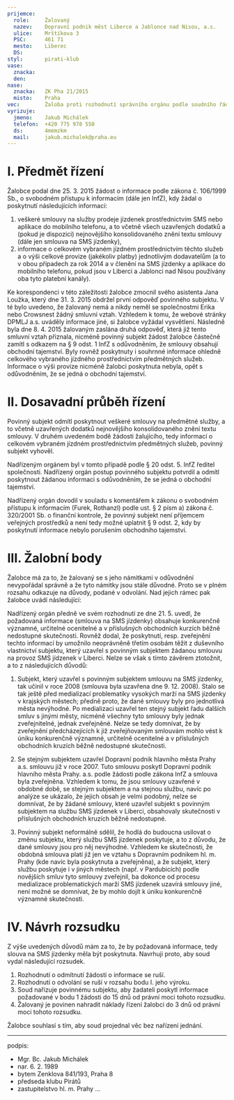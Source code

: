 ```yaml
---
prijemce: 
  role:     Žalovaný
  nazev:    Dopravní podnik měst Liberce a Jablonce nad Nisou, a.s.
  ulice:    Mrštíkova 3
  PSC:      461 71
  mesto:    Liberec
  DS:       
styl:       pirati-klub
vase:
  znacka:   
  den:
nase:
  znacka:   ZK Pha 21/2015
  misto:    Praha
vec:        Žaloba proti rozhodnutí správního orgánu podle soudního řádu správního
vyrizuje:   
  jmeno:    Jakub Michálek
  telefon:  +420 775 978 550
  ds:       4memzkm
  mail:     jakub.michalek@praha.eu
---
```


# I. Předmět řízení

Žalobce podal dne 25. 3. 2015 žádost o informace podle zákona č. 106/1999 Sb., o svobodném přístupu k informacím (dále jen InfZ), kdy žádal o poskytnutí následujících informací:

1. veškeré smlouvy na služby prodeje jízdenek prostřednictvím SMS nebo aplikace do mobilního telefonu, a to včetně všech uzavřených dodatků a (pokud je dispozici) nejnovějšího konsolidovaného znění textu smlouvy (dále jen smlouva na SMS jízdenky),
2. informace o celkovém vybraném jízdném prostřednictvím těchto služeb a o výši celkové provize (jakékoliv platby) jednotlivým dodavatelům (a to v obou případech za rok 2014 a v členění na SMS jízdenky a aplikace do mobilního telefonu, pokud jsou v Liberci a Jablonci nad Nisou používány oba tyto platební kanály).

Ke korespondenci v této záležitosti žalobce zmocnil svého asistenta Jana Loužka, který dne 31. 3. 2015 obdržel první odpověď povinného subjektu. V té bylo uvedeno, že žalovaný nemá a nikdy neměl se společnostmi Erika nebo Crowsnest žádný smluvní vztah. Vzhledem k tomu, že webové stránky DPMLJ a.s. uváděly informace jiné, si žalobce vyžádal vysvětlení. Následně byla dne 8. 4. 2015 žalovaným zaslána druhá odpověď, která již tento smluvní vztah přiznala, nicméně povinný subjekt žádost žalobce částečně zamítl s odkazem na § 9 odst. 1 InfZ s odůvodněním, že smlouvy obsahují  obchodní tajemství. Byly rovněž poskytnuty i souhrnné informace ohledně celkového vybraného jízdného prostřednictvím předmětných služeb. Informace o výši provize nicméně žalobci poskytnuta nebyla, opět s odůvodněním, že se jedná
o obchodní tajemství. 

# II. Dosavadní průběh řízení

Povinný subjekt odmítl poskytnout veškeré smlouvy na předmětné služby, a to včetně uzavřených dodatků nejnovějšího konsolidovaného znění textu smlouvy. V druhém uvedeném bodě žádosti žalujícího, tedy informací o celkovém vybraném jízdném prostřednictvím předmětných služeb, povinný subjekt vyhověl. 

Nadřízeným orgánem byl v tomto případě podle § 20 odst. 5. InfZ ředitel společnosti. Nadřízený orgán postup povinného subjektu potvrdil a odmítl poskytnout žádanou informaci s odůvodněním, že se jedná o obchodní tajemství. 

Nadřízený orgán dovodil v souladu s komentářem k zákonu o svobodném přístupu k informacím (Furek, Rothanzl) podle ust. § 2 písm a) zákona č. 320/2001 Sb. o finanční kontrole, že povinný subjekt není příjemcem veřejných prostředků a není tedy možné uplatnit § 9 odst. 2, kdy by poskytnutí informace nebylo porušením obchodního tajemství.

# III. Žalobní body

Žalobce má za to, že žalovaný se s jeho námitkami v odůvodnění nevypořádal správně a že tyto námitky jsou stále důvodné. Proto se v plném rozsahu odkazuje na důvody, podané v odvolání. Nad jejich rámec pak žalobce uvádí následující: 

Nadřízený orgán předně ve svém rozhodnutí ze dne 21. 5. uvedl, že požadovaná informace (smlouva na SMS jízdenky) obsahuje konkurenčně významné, určitelné ocenitelné a v příslušných obchodních kurzích běžně nedostupné skutečnosti. Rovněž dodal, že poskytnutí, resp. zveřejnění techto informací by umožnilo neoprávněně třetím osobám těžit z duševního vlastnictví subjektu, který uzavřel s povinným subjektem žádanou smlouvu na provoz SMS jídzenek v Liberci. Nelze se však s tímto závěrem ztotožnit, a to z následujících důvodů:

1. Subjekt, který uzavřel s povinným subjektem smlouvu na SMS jízdenky, tak učinil v roce 2008 (smlouva byla uzavřena dne 9. 12. 2008). Stalo se tak ještě před medializací problematiky vysokých marží na SMS jízdenky v krajských městech; předně proto, že dané smlouvy byly pro jednotlivá města nevýhodné. Po medializaci uzavřel ten stejný subjekt řadu dalších smluv s jinými městy, nicméně všechny tyto smlouvy byly jednak zveřejnitelné, jednak zveřejněné. Nelze se tedy domnívat, že by zveřejnění předcházejících k již zveřejňovaným smlouvám mohlo vést k úniku konkurenčně významné, určitelně ocenitelné a v příslušných obchodních kruzích běžně nedostupné skutečnosti.

2. Se stejným subjektem uzavřel Dopravní podnik hlavního města Prahy a.s. smlouvu již v roce 2007. Tuto smlouvu poskytl Dopravní podnik hlavního města Prahy. a.s. podle žádosti podle zákona InfZ a smlouva byla zveřejněna. Vzhledem k tomu, že jsou smlouvy uzavřené v obdobné době, se stejným subjektem a na stejnou službu, navíc po analýze se ukázalo, že jejich obsah je velmi podobný, nelze se domnívat, že by žádané smlouvy, které uzavřel subjekt s povinným subjektem na službu SMS jízdenek v Liberci, obsahovaly skutečnosti v příslušných obchodních kruzích běžně nedostupné. 

3. Povinný subjekt neformálně sdělil, že hodlá do budoucna usilovat o změnu subjektu, který službu SMS jízdenek poskytuje, a to z důvodu, že dané smlouvy jsou pro něj nevýhodné. Vzhledem ke skutečnosti, že obdobná smlouva platí již jen ve vztahu s Dopravním podnikem hl. m. Prahy (kde navíc byla poskytnuta a zveřejněna), a že subjekt, který službu poskytuje i v jiných městech (např. v Pardubicích) podle novějších smluv tyto smlouvy zveřejnil, ba dokonce od procesu medializace problematických marží SMS jízdenek uzavírá smlouvy jiné, není možné se domnívat, že by mohlo dojít k úniku konkurenčně významné skutečnosti.

# IV. Návrh rozsudku

Z výše uvedených důvodů mám za to, že by požadovaná informace, tedy slouva na SMS jízdenky měla být poskytnuta. Navrhuji proto, aby soud vydal následující rozsudek.

1. Rozhodnutí o odmítnutí žádosti o informace se ruší.
2. Rozhodnutí o odvolání se ruší v rozsahu bodu I. jeho výroku.
3. Soud nařizuje povinnému subjektu, aby žadateli poskytl informace požadované v bodu 1
žádosti do 15 dnů od právní moci tohoto rozsudku.
4. Žalovaný je povinen nahradit náklady řízení žalobci do 3 dnů od právní moci tohoto
rozsudku.

Žalobce souhlasí s tím, aby soud projednal věc bez nařízení jednání. 

---
podpis: 
  - Mgr. Bc. Jakub Michálek
  - nar. 6. 2. 1989
  - bytem Zenklova 841/193, Praha 8
  - předseda klubu Pirátů
  - zastupitelstvo hl. m. Prahy
...
